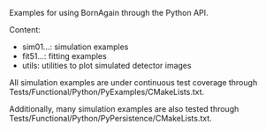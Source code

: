 Examples for using BornAgain through the Python API.

Content:
- sim01...: simulation examples
- fit51...: fitting examples
- utils:    utilities to plot simulated detector images

All simulation examples are under continuous test coverage
through Tests/Functional/Python/PyExamples/CMakeLists.txt.

Additionally, many simulation examples are also tested
through Tests/Functional/Python/PyPersistence/CMakeLists.txt.

